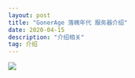 ```yaml
---
layout: post
title: "GonerAge 落魄年代 服务器介绍"
date: 2020-04-15
description: "介绍相关"
tag: 介绍
---   
```

![](/images/posts/markdown/xuanchuan.png)
